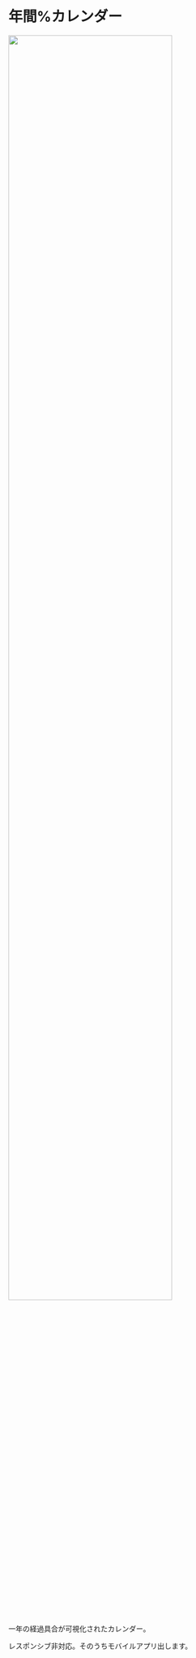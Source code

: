 # 年間%カレンダー

<img src="https://github.com/ToshihideMiyake/images/blob/main/スクリーンショット 2022-04-21 19.47.31.png" style="width:80%;">

一年の経過具合が可視化されたカレンダー。


レスポンシブ非対応。そのうちモバイルアプリ出します。
